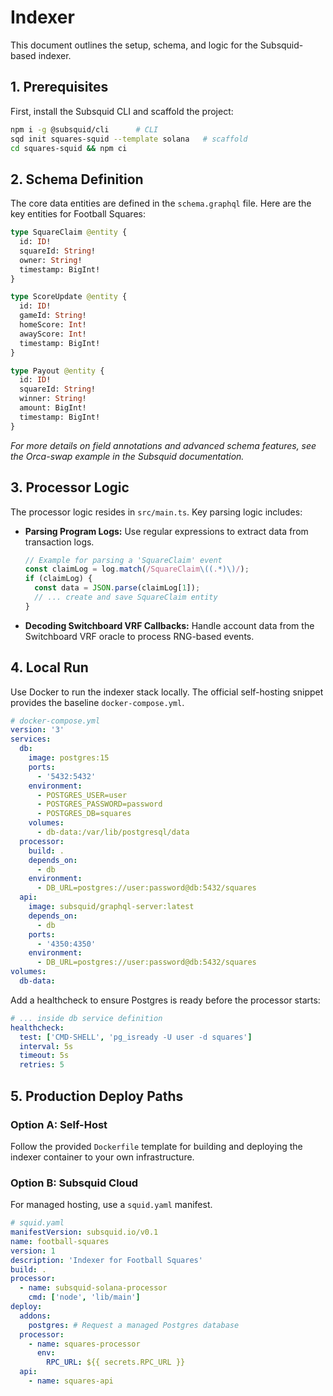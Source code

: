 # Indexer

This document outlines the setup, schema, and logic for the Subsquid-based indexer.

## 1. Prerequisites

First, install the Subsquid CLI and scaffold the project:

```bash
npm i -g @subsquid/cli      # CLI
sqd init squares-squid --template solana   # scaffold
cd squares-squid && npm ci
```

## 2. Schema Definition

The core data entities are defined in the `schema.graphql` file. Here are the key entities for Football Squares:

```graphql
type SquareClaim @entity {
  id: ID!
  squareId: String!
  owner: String!
  timestamp: BigInt!
}

type ScoreUpdate @entity {
  id: ID!
  gameId: String!
  homeScore: Int!
  awayScore: Int!
  timestamp: BigInt!
}

type Payout @entity {
  id: ID!
  squareId: String!
  winner: String!
  amount: BigInt!
  timestamp: BigInt!
}
```

_For more details on field annotations and advanced schema features, see the Orca-swap example in the Subsquid documentation._

## 3. Processor Logic

The processor logic resides in `src/main.ts`. Key parsing logic includes:

- **Parsing Program Logs:** Use regular expressions to extract data from transaction logs.
  ```typescript
  // Example for parsing a 'SquareClaim' event
  const claimLog = log.match(/SquareClaim\((.*)\)/);
  if (claimLog) {
    const data = JSON.parse(claimLog[1]);
    // ... create and save SquareClaim entity
  }
  ```
- **Decoding Switchboard VRF Callbacks:** Handle account data from the Switchboard VRF oracle to process RNG-based events.

## 4. Local Run

Use Docker to run the indexer stack locally. The official self-hosting snippet provides the baseline `docker-compose.yml`.

```yaml
# docker-compose.yml
version: '3'
services:
  db:
    image: postgres:15
    ports:
      - '5432:5432'
    environment:
      - POSTGRES_USER=user
      - POSTGRES_PASSWORD=password
      - POSTGRES_DB=squares
    volumes:
      - db-data:/var/lib/postgresql/data
  processor:
    build: .
    depends_on:
      - db
    environment:
      - DB_URL=postgres://user:password@db:5432/squares
  api:
    image: subsquid/graphql-server:latest
    depends_on:
      - db
    ports:
      - '4350:4350'
    environment:
      - DB_URL=postgres://user:password@db:5432/squares
volumes:
  db-data:
```

Add a healthcheck to ensure Postgres is ready before the processor starts:

```yaml
# ... inside db service definition
healthcheck:
  test: ['CMD-SHELL', 'pg_isready -U user -d squares']
  interval: 5s
  timeout: 5s
  retries: 5
```

## 5. Production Deploy Paths

### Option A: Self-Host

Follow the provided `Dockerfile` template for building and deploying the indexer container to your own infrastructure.

### Option B: Subsquid Cloud

For managed hosting, use a `squid.yaml` manifest.

```yaml
# squid.yaml
manifestVersion: subsquid.io/v0.1
name: football-squares
version: 1
description: 'Indexer for Football Squares'
build: .
processor:
  - name: subsquid-solana-processor
    cmd: ['node', 'lib/main']
deploy:
  addons:
    postgres: # Request a managed Postgres database
  processor:
    - name: squares-processor
      env:
        RPC_URL: ${{ secrets.RPC_URL }}
  api:
    - name: squares-api
```
